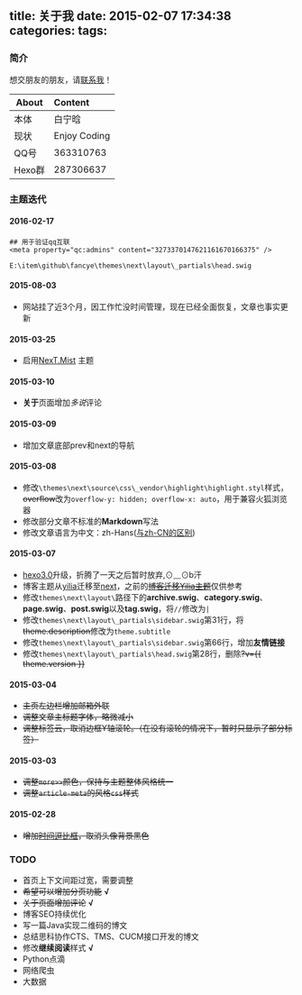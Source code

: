 title: 关于我
date: 2015-02-07 17:34:38
categories:
tags:
---
### 简介

想交朋友的朋友，请[联系我](mailto:lvsedehuanxiang@163.com)！

|About | Content |
|-------|:----------|
|本体 |白宁晗 |
|现状 |Enjoy Coding |
|QQ号 |363310763 |
|Hexo群 |287306637 |

### 主题迭代

#### 2016-02-17
```
## 用于验证qq互联
<meta property="qc:admins" content="3273370147621161670166375" />

E:\item\github\fancye\themes\next\layout\_partials\head.swig
```

#### 2015-08-03
* 网站挂了近3个月，因工作忙没时间管理，现在已经全面恢复，文章也事实更新

#### 2015-03-25
* 启用[NexT.Mist](https://github.com/iissnan/hexo-theme-next) 主题

#### 2015-03-10
* **关于**页面增加*多说*评论

#### 2015-03-09
* 增加文章底部prev和next的导航

#### 2015-03-08
* 修改`\themes\next\source\css\_vendor\highlight\highlight.styl`样式，<del>overflow</del>改为`overflow-y: hidden;
  overflow-x: auto`，用于兼容火狐浏览器
* 修改部分文章不标准的**Markdown**写法
* 修改文章语言为中文：zh-Hans([与zh-CN的区别](http://www.zhihu.com/question/21980689/answer/19923726))

#### 2015-03-07
* [hexo3.0](https://github.com/hexojs/hexo/wiki/Breaking-Changes-in-Hexo-3.0)升级，折腾了一天之后暂时放弃,⊙﹏⊙b汗
* 博客主题从[yilia](https://github.com/litten/hexo-theme-yilia)迁移至[next](https://github.com/iissnan/hexo-theme-next)，之前的<del>[博客迁移Yilia主题](http://baininghan.com/tags/%E5%8D%9A%E5%AE%A2%E8%BF%81%E7%A7%BBYilia%E4%B8%BB%E9%A2%98/)</del>仅供参考
* 修改`themes\next\layout\`路径下的**archive.swig**、**category.swig**、**page.swig**、**post.swig**以及**tag.swig**，将`//`修改为`|`
* 修改`themes\next\layout\_partials\sidebar.swig`第31行，将<del>theme.description</del>修改为`theme.subtitle`
* 修改`themes\next\layout\_partials\sidebar.swig`第66行，增加**友情链接**
* 修改`themes\next\layout\_partials\head.swig`第28行，删除<del>?v=\{\{ theme.version \}\}</del>

#### 2015-03-04
* <del>主页左边栏增加邮箱外联</del>
* <del>调整文章主标题字体，略微减小</del>
* <del>调整标签云，取消边框Y轴滚轮。（在没有滚轮的情况下，暂时只显示了部分标签）</del>

#### 2015-03-03
* <del>调整`more>>`颜色，保持与主题整体风格统一</del>
* <del>调整`article-meta`的风格`css`样式</del>

#### 2015-02-28
* <del>增加[时间逗比框](http://baininghan.com/2015/02/28/%E5%8D%9A%E5%AE%A2%E8%BF%81%E7%A7%BBYilia%E4%B8%BB%E9%A2%98%28%E5%9B%9B%29%20-%20%E9%80%97%E6%AF%94%E6%97%B6%E9%97%B4%E6%A1%86/)，取消头像背景黑色</del>

### TODO
* 首页上下文间距过宽，需要调整
* ~~希望可以增加分页功能~~ **√**
* ~~关于页面增加评论~~ **√**
* 博客SEO持续优化
* 写一篇Java实现二维码的博文
* 总结思科协作CTS、TMS、CUCM接口开发的博文
* 修改**继续阅读**样式 **√**
* Python点滴
* 网络爬虫
* 大数据



<div class="ds-thread" data-thread-key="/about-me"
     data-title="about-iissnan" data-url="http://notes.iissnan.com/about/">
</div>
